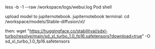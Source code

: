 less -b -1 --raw /workspace/logs/webui.log 
Pod shell


upload model to jupiternotebook. jupiternotebook terminal:
cd /workspace/models/Stable-diffusion/xl/

then:
wget "https://huggingface.co/stabilityai/sdxl-turbo/resolve/main/sd_xl_turbo_1.0_fp16.safetensors?download=true" -O sd_xl_turbo_1.0_fp16.safetensors